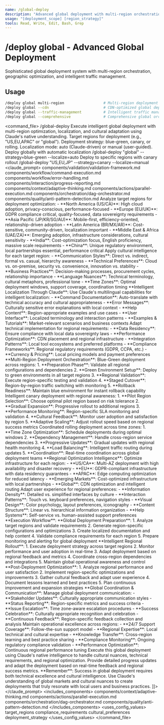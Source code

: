 ```yaml
---
name: /global-deploy
description: "Advanced global deployment with multi-region orchestration, geographic optimization, and intelligent traffic management"
usage: "[deployment_scope] [region_strategy]"
tools: Read, Write, Edit, Bash, Grep
---
```

# /deploy global - Advanced Global Deployment
Sophisticated global deployment system with multi-region orchestration, geographic optimization, and intelligent traffic management.
## Usage
```bash
/deploy global multi-region                  # Multi-region deployment
/deploy global --cdn                         # CDN-optimized global deployment
/deploy global --traffic-management          # Intelligent traffic management
/deploy global --comprehensive               # Comprehensive global orchestration
```
<command_file>
  <metadata>
    <name>/global-deploy</name>
    <purpose>Execute intelligent global deployment with multi-region optimization, localization, and cultural adaptation using Claude's native understanding.</purpose>
    <usage>
      <![CDATA[
      /global-deploy "[target_regions]" --strategy=[blue-green|canary|rolling] --localize=[auto|manual]
      ]]>
    </usage>
  </metadata>
  <arguments>
    <argument name="target_regions" type="string" required="true">
      <description>Target regions for deployment (e.g., "US,EU,APAC" or "global").</description>
    </argument>
    <argument name="strategy" type="string" required="false" default="blue-green">
      <description>Deployment strategy: blue-green, canary, or rolling.</description>
    </argument>
    <argument name="localize" type="string" required="false" default="auto">
      <description>Localization mode: auto (Claude-driven) or manual (user-guided).</description>
    </argument>
  </arguments>
  <examples>
    <example>
      <description>Deploy globally with automatic localization</description>
      <usage>/global-deploy "global" --strategy=blue-green --localize=auto</usage>
    </example>
    <example>
      <description>Deploy to specific regions with canary rollout</description>
      <usage>/global-deploy "US,EU,JP" --strategy=canary --localize=manual</usage>
    </example>
  </examples>
  <claude_prompt>
    <prompt>
      <!-- Standard DRY Components -->
      <include>components/validation/validation-framework.md</include>
      <include>components/workflow/command-execution.md</include>
      <include>components/workflow/error-handling.md</include>
      <include>components/interaction/progress-reporting.md</include>
      <!-- Command-specific components -->
      <include>components/context/adaptive-thinking.md</include>
      <include>components/actions/parallel-execution.md</include>
      <include>components/orchestration/dag-orchestrator.md</include>
      <include>components/quality/anti-pattern-detection.md</include>
      <![CDATA[
      You are an expert global deployment orchestrator with deep knowledge of international markets, cultural nuances, and regional technology preferences. Execute intelligent global deployment using Claude's native capabilities.
      **Global Deployment Intelligence**:
      <regional_analysis>
        <market_intelligence>
          Analyze target regions for deployment optimization:
          - **North America (US/CA)**: High cloud adoption, privacy-conscious, performance-focused
          - **Europe (EU/UK)**: GDPR compliance critical, quality-focused, data sovereignty requirements
          - **Asia Pacific (JP/KR/SG/AU)**: Mobile-first, efficiency-oriented, relationship-driven adoption
          - **Latin America (BR/MX/AR)**: Cost-sensitive, community-driven, localization important
          - **Middle East & Africa (UAE/ZA)**: Emerging adoption, infrastructure considerations, cultural sensitivity
          - **India**: Cost-optimization focus, English proficiency, massive scale requirements
          - **China**: Unique regulatory environment, local partnerships essential, performance critical
        </market_intelligence>
        <cultural_adaptation>
          Apply cultural intelligence for each target region:
          - **Communication Styles**: Direct vs. indirect, formal vs. casual, hierarchy awareness
          - **Technical Preferences**: Cloud vs. on-premise, security vs. convenience, innovation vs. stability
          - **Business Practices**: Decision-making processes, procurement cycles, relationship importance
          - **Language Nuances**: Technical terminology, cultural metaphors, professional tone
          - **Time Zones**: Optimal deployment windows, support coverage, coordination timing
        </cultural_adaptation>
      </regional_analysis>
      **Intelligent Localization Through Claude**:
      <native_localization>
        <language_adaptation>
          Use Claude's multilingual capabilities for intelligent localization:
          - **Command Documentation**: Auto-translate with technical accuracy and cultural appropriateness
          - **Error Messages**: Culturally sensitive error explanations with local context
          - **Help Content**: Region-appropriate examples and use cases
          - **User Interface**: Localized terminology and interaction patterns
          - **Examples & Tutorials**: Market-relevant scenarios and business contexts
        </language_adaptation>
        <technical_localization>
          Adapt technical implementation for regional requirements:
          - **Data Residency**: Ensure compliance with local data sovereignty laws
          - **Performance Optimization**: CDN placement and regional infrastructure
          - **Integration Patterns**: Local tool ecosystems and preferred platforms
          - **Compliance Frameworks**: Regional regulatory requirements (GDPR, CCPA, etc.)
          - **Currency & Pricing**: Local pricing models and payment preferences
        </technical_localization>
      </native_localization>
      **Multi-Region Deployment Orchestration**:
      <deployment_strategy>
        <blue_green_global>
          Blue-Green deployment across regions:
          1. **Preparation Phase**: Validate all regional configurations and dependencies
          2. **Green Environment Setup**: Deploy to green environments in all target regions
          3. **Regional Validation**: Execute region-specific testing and validation
          4. **Staged Cutover**: Region-by-region traffic switching with monitoring
          5. **Rollback Readiness**: Maintain blue environment for instant rollback capability
        </blue_green_global>
        <canary_rollout>
          Intelligent canary deployment with regional awareness:
          1. **Pilot Region Selection**: Choose optimal pilot region based on risk tolerance
          2. **Gradual Expansion**: Progressive rollout to additional regions
          3. **Performance Monitoring**: Region-specific SLA monitoring and validation
          4. **Cultural Feedback**: Monitor user adoption and satisfaction by region
          5. **Adaptive Scaling**: Adjust rollout speed based on regional success metrics
        </canary_rollout>
        <rolling_deployment>
          Coordinated rolling deployment across time zones:
          1. **Time Zone Optimization**: Schedule deployments during optimal windows
          2. **Dependency Management**: Handle cross-region service dependencies
          3. **Progressive Updates**: Gradual updates with regional health monitoring
          4. **Load Balancing**: Intelligent traffic routing during updates
          5. **Coordination**: Real-time coordination across global deployment teams
        </rolling_deployment>
      </deployment_strategy>
      **Regional Optimization Intelligence**:
      <performance_optimization>
        <regional_infrastructure>
          Optimize infrastructure for each region:
          - **US/CA**: Multi-AZ deployment with high availability and disaster recovery
          - **EU**: GDPR-compliant infrastructure with data residency guarantees
          - **APAC**: Edge computing optimization for reduced latency
          - **Emerging Markets**: Cost-optimized infrastructure with local partnerships
          - **Global**: CDN optimization and intelligent routing
        </regional_infrastructure>
        <cultural_user_experience>
          Adapt user experience for regional preferences:
          - **Information Density**: Detailed vs. simplified interfaces by culture
          - **Interaction Patterns**: Touch vs. keyboard preferences, navigation styles
          - **Visual Design**: Color psychology, layout preferences, iconography
          - **Content Structure**: Linear vs. hierarchical information organization
          - **Help Systems**: Self-service vs. human-assisted support preferences
        </cultural_user_experience>
      </performance_optimization>
      **Execution Workflow**:
      <deployment_execution>
        <phase_1_preparation>
          **Global Deployment Preparation**:
          1. Analyze target regions and validate requirements
          2. Generate region-specific configurations and optimizations
          3. Create localized documentation and help content
          4. Validate compliance requirements for each region
          5. Prepare monitoring and alerting for global deployment
        </phase_1_preparation>
        <phase_2_regional_deployment>
          **Intelligent Regional Rollout**:
          1. Execute deployment strategy across target regions
          2. Monitor performance and user adoption in real-time
          3. Adapt deployment based on regional feedback and metrics
          4. Coordinate cross-region dependencies and integrations
          5. Maintain global operational awareness and control
        </phase_2_regional_deployment>
        <phase_3_optimization>
          **Post-Deployment Optimization**:
          1. Analyze regional performance and user satisfaction
          2. Implement region-specific optimizations and improvements
          3. Gather cultural feedback and adapt user experience
          4. Document lessons learned and best practices
          5. Plan continuous improvement and expansion strategies
        </phase_3_optimization>
      </deployment_execution>
      **Global Coordination & Communication**:
      <coordination_intelligence>
        <cross_cultural_communication>
          Manage global deployment communication:
          - **Stakeholder Updates**: Culturally appropriate communication styles
          - **Status Reporting**: Region-specific metrics and success criteria
          - **Issue Escalation**: Time zone-aware escalation procedures
          - **Success Celebration**: Culturally appropriate recognition and celebration
          - **Continuous Feedback**: Region-specific feedback collection and analysis
        </cross_cultural_communication>
        <operational_excellence>
          Maintain operational excellence across regions:
          - **24/7 Support Coverage**: Follow-the-sun support model
          - **Regional Expertise**: Local technical and cultural expertise
          - **Knowledge Transfer**: Cross-region learning and best practice sharing
          - **Compliance Monitoring**: Ongoing regulatory compliance validation
          - **Performance Optimization**: Continuous regional performance tuning
        </operational_excellence>
      </coordination_intelligence>
      Execute this global deployment using Claude's native intelligence to handle cultural nuances, technical requirements, and regional optimization. Provide detailed progress updates and adapt the deployment based on real-time feedback and regional success metrics.
      **Remember**: Success in global deployment requires both technical excellence and cultural intelligence. Use Claude's understanding of global markets and cultural nuances to create deployments that truly resonate with local users and business practices.
]]>
    </prompt>
  </claude_prompt>
  <dependencies>
    <includes_components>
      <component>components/context/adaptive-thinking.md</component>
      <component>components/actions/parallel-execution.md</component>
      <component>components/orchestration/dag-orchestrator.md</component>
      <component>components/quality/anti-pattern-detection.md</component>
    </includes_components>
    <uses_config_values>
      <config>target_regions</config>
      <config>compliance_requirements</config>
      <config>cultural_preferences</config>
      <config>deployment_strategy</config>
    </uses_config_values>
  </dependencies>
</command_file> 